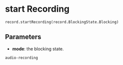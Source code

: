 # start Recording

```sig
record.startRecording(record.BlockingState.Blocking)
```

## Parameters

* **mode**: the blocking state.

```package
audio-recording
```
